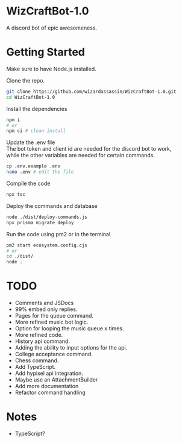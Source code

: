 # WizCraftBot-1.0

A discord bot of epic awesomeness.

# Getting Started

Make sure to have Node.js installed.

Clone the repo.

```bash
git clone https://github.com/wizardassassin/WizCraftBot-1.0.git
cd WizCraftBot-1.0
```

Install the dependencies

```bash
npm i
# or
npm ci # clean install
```

Update the .env file  
The bot token and client id are needed for the discord bot to work,  
while the other variables are needed for certain commands.

```bash
cp .env.example .env
nano .env # edit the file
```

Compile the code

```bash
npx tsc
```

Deploy the commands and database

```bash
node ./dist/deploy-commands.js
npx prisma migrate deploy
```

Run the code using pm2 or in the terminal

```bash
pm2 start ecosystem.config.cjs
# or
cd ./dist/
node .
```

# TODO

-   Comments and JSDocs
-   99% embed only replies.
-   Pages for the queue command.
-   More refined music bot logic.
-   Option for looping the music queue x times.
-   More refined code.
-   History api command.
-   Adding the ability to input options for the api.
-   College acceptance command.
-   Chess command.
-   Add TypeScript.
-   Add hypixel api integration.
-   Maybe use an AttachmentBuilder
-   Add more documentation
-   Refactor command handling

# Notes

-   TypeScript?
